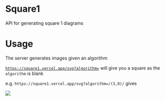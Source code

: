 # Square1

API for generating square 1 diagrams

# Usage

The server generates images given an algorithm

[`https://square1.vercel.app/svg?algorithm=`](https://square1.vercel.app/svg?algorithm=) will give you a square as the `algorithm` is blank

e.g. `https://square1.vercel.app/svg?algorithm=/(3,0)/` gives

<img src="https://square1.vercel.app/svg?algorithm=/(3,0)/" >
